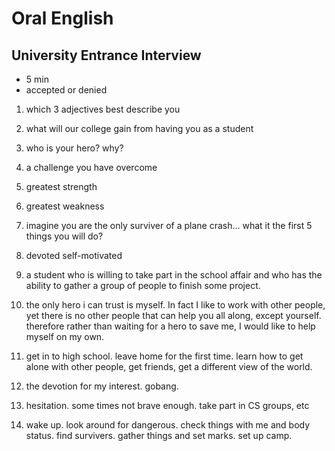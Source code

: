 # Oral English

## University Entrance Interview

* 5 min
* accepted or denied

1. which 3 adjectives best describe you
1. what will our college gain from having you as a student
1. who is your hero? why?
1. a challenge you have overcome
1. greatest strength
1. greatest weakness
1. imagine you are the only surviver of a plane crash... what it the first 5 things you will do?


1. devoted self-motivated 
1. a student who is willing to take part in the school affair and who has the ability to gather a group of people to finish some project.
1. the only hero i can trust is myself. In fact I like to work with other people, yet there is no other people that can help you all along, except yourself. therefore rather than waiting for a hero to save me, I would like to help myself on my own.  
1. get in to high school. leave home for the first time. learn how to get alone with other people, get friends, get a different view of the world.
1. the devotion for my interest. gobang.
1. hesitation. some times not brave enough. take part in CS groups, etc
1. wake up. look around for dangerous. check things with me and body status. find survivers. gather things and set marks. set up camp.